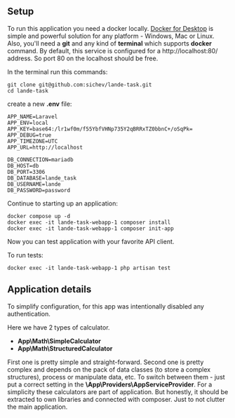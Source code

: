 ## Setup

To run this application you need a docker locally. [Docker for Desktop](https://www.docker.com/products/docker-desktop)
is simple and powerful solution for any platform - Windows, Mac or Linux. Also, you'll need a **git** and any kind of 
**terminal** which supports **docker** command. By default, this service is configured for a http://localhost:80/ address. 
So port 80 on the localhost should be free.

In the terminal run this commands:

```shell
git clone git@github.com:sichev/lande-task.git
cd lande-task
```

create a new **.env** file:
```dotenv
APP_NAME=Laravel
APP_ENV=local
APP_KEY=base64:/lr1wf0m/f55YbfVHNp735Y2qBRRxTZ0bbnC+/oSqPk=
APP_DEBUG=true
APP_TIMEZONE=UTC
APP_URL=http://localhost

DB_CONNECTION=mariadb
DB_HOST=db
DB_PORT=3306
DB_DATABASE=lande_task
DB_USERNAME=lande
DB_PASSWORD=password
```

Continue to starting up an application: 
```shell
docker compose up -d
docker exec -it lande-task-webapp-1 composer install
docker exec -it lande-task-webapp-1 composer init-app
```

Now you can test application with your favorite API client.


To run tests:
```shell
docker exec -it lande-task-webapp-1 php artisan test
```

## Application details

To simplify configuration, for this app was intentionally disabled any authentication. 

Here we have 2 types of calculator. 
- **App\Math\SimpleCalculator**
- **App\Math\StructuredCalculator**

First one is pretty simple and straight-forward. Second one is pretty complex and depends on the pack of data classes 
(to store a complex structures), process or manipulate data, etc. To switch between them - just put a correct setting 
in the **\App\Providers\AppServiceProvider**. For a simplicity these calculators are part of application. But honestly, 
it should be extracted to own libraries and connected with composer. Just to not clutter the main application.
